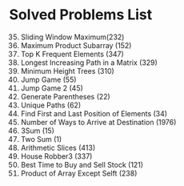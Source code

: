 #  Solved Problems List

35. Sliding Window Maximum(232)
36. Maximum Product Subarray (152)
37. Top K Frequent Elements (347)
38. Longest Increasing Path in a Matrix (329)
39. Minimum Height Trees (310)
40. Jump Game (55)
41. Jump Game 2 (45)
42. Generate Parentheses (22)
43. Unique Paths (62)
44. Find First and Last Position of Elements (34)
45. Number of Ways to Arrive at Destination (1976) 
46. 3Sum (15)
47. Two Sum (1)
48. Arithmetic Slices (413)
49. House Robber3 (337)
50. Best Time to Buy and Sell Stock (121)
51. Product of Array Except Selft (238)
